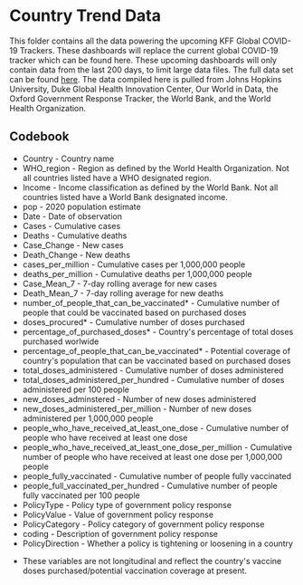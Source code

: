 # Country Trend Data
This folder contains all the data powering the upcoming KFF Global COVID-19 Trackers. These dashboards will replace the current global COVID-19 tracker which can be found here. These upcoming dashboards will only contain data from the last 200 days, to limit large data files. The full data set can be found [here](https://www.kff.org/coronavirus-covid-19/fact-sheet/coronavirus-tracker/). The data compiled here is pulled from Johns Hopkins University, Duke Global Health Innovation Center, Our World in Data, the Oxford Government Response Tracker, the World Bank, and the World Health Organization. 

## Codebook
- Country - Country name
- WHO_region - Region as defined by the World Health Organization. Not all countries listed have a WHO designated region.
- Income - Income classification as defined by the World Bank. Not all countries listed have a World Bank designated income.
- pop - 2020 population estimate
- Date - Date of observation
- Cases - Cumulative cases 
- Deaths - Cumulative deaths 
- Case_Change - New cases 
- Death_Change - New deaths
- cases_per_million - Cumulative cases per 1,000,000 people
- deaths_per_million - Cumulative deaths per 1,000,000 people
- Case_Mean_7 - 7-day rolling average for new cases
- Death_Mean_7 - 7-day rolling average for new deaths
- number_of_people_that_can_be_vaccinated* - Cumulative number of people that could be vaccinated based on purchased doses 
- doses_procured* - Cumulative number of doses purchased
- percentage_of_purchased_doses* - Country's percentage of total doses purchased worlwide 
- percentage_of_people_that_can_be_vaccinated* - Potential coverage of country's population that can be vaccinated based on purchased doses
- total_doses_administered - Cumulative number of doses administered
- total_doses_administered_per_hundred - Cumulative number of doses administered per 100 people
- new_doses_adminstered - Number of new doses administered
- new_doses_administered_per_million - Number of new doses administered per 1,000,000 people
- people_who_have_received_at_least_one_dose - Cumulative number of people who have received at least one dose
- people_who_have_received_at_least_one_dose_per_million - Cumulative number of people who have received at least one dose per 1,000,000 people
- people_fully_vaccinated - Cumulative number of people fully vaccinated
- people_full_vaccinated_per_hundred - Cumulative number of people fully vaccinated per 100 people
- PolicyType - Policy type of government policy response
- PolicyValue - Value of government policy response
- PolicyCategory - Policy category of government policy response
- coding - Description of government policy response
- PolicyDirection - Whether a policy is tightening or loosening in a country

* These variables are not longitudinal and reflect the country's vaccine doses purchased/potential vaccination coverage at present. 
